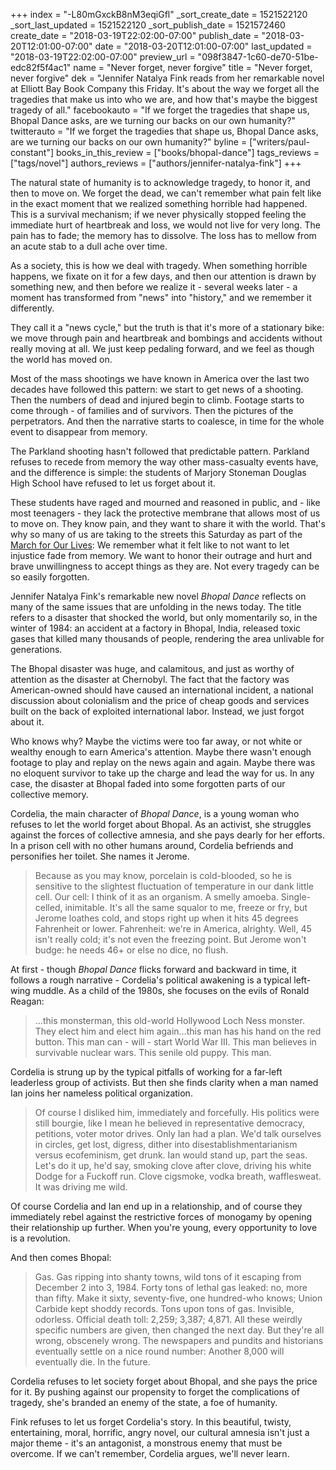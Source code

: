+++
index = "-L80mGxckB8nM3eqiGfl"
_sort_create_date = 1521522120
_sort_last_updated = 1521522120
_sort_publish_date = 1521572460
create_date = "2018-03-19T22:02:00-07:00"
publish_date = "2018-03-20T12:01:00-07:00"
date = "2018-03-20T12:01:00-07:00"
last_updated = "2018-03-19T22:02:00-07:00"
preview_url = "098f3847-1c60-de70-51be-edc82f5f4ac1"
name = "Never forget, never forgive"
title = "Never forget, never forgive"
dek = "Jennifer Natalya Fink reads from her remarkable novel at Elliott Bay Book Company this Friday. It's about the way we forget all the tragedies that make us into who we are, and how that's maybe the biggest tragedy of all."
facebookauto = "If we forget the tragedies that shape us, Bhopal Dance asks, are we turning our backs on our own humanity?"
twitterauto = "If we forget the tragedies that shape us, Bhopal Dance asks, are we turning our backs on our own humanity?"
byline = ["writers/paul-constant"]
books_in_this_review = ["books/bhopal-dance"]
tags_reviews = ["tags/novel"]
authors_reviews = ["authors/jennifer-natalya-fink"]
+++

The natural state of humanity is to acknowledge tragedy, to honor it, and then to move on. We forget the dead, we can't remember what pain felt like in the exact moment that we realized something horrible had happened. This is a survival mechanism; if we never physically stopped feeling the immediate hurt of heartbreak and loss, we would not live for very long. The pain has to fade; the memory has to dissolve. The loss has to mellow from an acute stab to a dull ache over time.

As a society, this is how we deal with tragedy. When something horrible happens, we fixate on it for a few days, and then our attention is drawn by something new, and then before we realize it  - several weeks later - a moment has transformed from "news" into "history," and we remember it differently.

They call it a "news cycle," but the truth is that it's more of a stationary bike: we move through pain and heartbreak and bombings and accidents without really moving at all. We just keep pedaling forward, and we feel as though the world has moved on.

<div class="break"></div>

Most of the mass shootings we have known in America over the last two decades have followed this pattern: we start to get news of a shooting. Then the numbers of dead and injured begin to climb. Footage starts to come through - of families and of survivors. Then the pictures of the perpetrators. And then the narrative starts to coalesce, in time for the whole event to disappear from memory.

The Parkland shooting hasn't followed that predictable pattern. Parkland refuses to recede from memory the way other mass-casualty events have, and the difference is simple: the students of Marjory Stoneman Douglas High School have refused to let us forget about it. 

These students have raged and mourned and reasoned in public, and - like most teenagers - they lack the protective membrane that allows most of us to move on. They know pain, and they want to share it with the world. That's why so many of us are taking to the streets this Saturday as part of the [March for Our Lives]( https://marchforourlives.com/): We remember what it felt like to not want to let injustice fade from memory. We want to honor their outrage and hurt and brave unwillingness to accept things as they are. Not every tragedy can be so easily forgotten.

<div class="break"></div>

Jennifer Natalya Fink's remarkable new novel *Bhopal Dance* reflects on many of the same issues that are unfolding in the news today. The title refers to a disaster that shocked the world, but only momentarily so, in the winter of 1984: an accident at a factory in Bhopal, India, released toxic gases that killed many thousands of people, rendering the area unlivable for generations.

The Bhopal disaster was huge, and calamitous, and just as worthy of attention as the disaster at Chernobyl. The fact that the factory was American-owned should have caused an international incident, a national discussion about colonialism and the price of cheap goods and services built on the back of exploited international labor.  Instead, we just forgot about it. 

Who knows why? Maybe the victims were too far away, or not white or wealthy enough to earn America's attention. Maybe there wasn't enough footage to play and replay on the news again and again. Maybe there was no eloquent survivor to take up the charge and lead the way for us. In any case, the disaster at Bhopal faded into some forgotten parts of our collective memory.

Cordelia, the main character of *Bhopal Dance*, is a young woman who refuses to let the world forget about Bhopal. As an activist, she struggles against the forces of collective amnesia, and she pays dearly for her efforts. In a prison cell with no other humans around, Cordelia befriends and personifies her toilet. She names it Jerome.

<blockquote>Because as you may know, porcelain is cold-blooded, so he is sensitive to the slightest fluctuation of temperature in our dank little cell. Our cell: I think of it as an organism. A smelly amoeba. Single-celled, inimitable. It's all the same squalor to me, freeze or fry, but Jerome loathes cold, and stops right up when it hits 45 degrees Fahrenheit or lower. Fahrenheit: we're in America, alrighty. Well, 45 isn't really cold; it's not even the freezing point. But Jerome won't budge: he needs 46+ or else no dice, no flush.</blockquote>

At first - though *Bhopal Dance* flicks forward and backward in time, it follows a rough narrative - Cordelia's political awakening is a typical left-wing muddle. As a child of the 1980s, she focuses on the evils of Ronald Reagan: 

<blockquote>…this monsterman, this old-world Hollywood Loch Ness monster. They elect him and elect him again…this man has his hand on the red button. This man can - will - start World War III. This man believes in survivable nuclear wars. This senile old puppy. This man.</blockquote>

Cordelia is strung up by the typical pitfalls of working for a far-left leaderless group of activists. But then she  finds clarity when a man named Ian joins her nameless political organization.

<blockquote>Of course I disliked him, immediately and forcefully. His politics were still bourgie, like I mean he believed in representative democracy, petitions, voter motor drives. Only Ian had a plan. We'd talk ourselves in circles, get lost, digress, dither into disestablishmentarianism versus ecofeminism, get drunk. Ian would stand up, part the seas. Let's do it up, he'd say, smoking clove after clove, driving his white Dodge for a Fuckoff run. Clove cigsmoke, vodka breath, wafflesweat. It was driving me wild.</blockquote>

Of course Cordelia and Ian end up in a relationship, and of course they immediately rebel against the restrictive forces of monogamy by opening their relationship up further. When you're young, every opportunity to love is a revolution. 

And then comes Bhopal: 

<blockquote>Gas. Gas ripping into shanty towns, wild tons of it escaping from December 2 into 3, 1984. Forty tons of lethal gas leaked: no, more than fifty. Make it sixty, seventy-five, one hundred-who knows; Union Carbide kept shoddy records. Tons upon tons of gas. Invisible, odorless. Official death toll: 2,259; 3,387; 4,871. All these weirdly specific numbers are given, then changed the next day. But they're all wrong, obscenely wrong. The newspapers and pundits and historians eventually settle on a nice round number: Another 8,000 will eventually die. In the future.</blockquote>

Cordelia refuses to let society forget about Bhopal, and she pays the price for it. By pushing against our propensity to forget the complications of tragedy, she's branded an enemy of the state, a foe of humanity.

Fink refuses to let us forget Cordelia's story. In this beautiful, twisty, entertaining, moral, horrific, angry novel, our cultural amnesia isn't just a major theme - it's an antagonist, a monstrous enemy that must be overcome. If we can't remember, Cordelia argues, we'll never learn.
